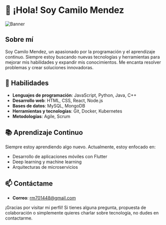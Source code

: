 # 👋 ¡Hola! Soy Camilo Mendez

![Banner](https://via.placeholder.com/1200x300.png?text=Bienvenido+a+mi+perfil+de+GitHub)

## Sobre mí

Soy Camilo Mendez, un apasionado por la programación y el aprendizaje continuo. Siempre estoy buscando nuevas tecnologías y herramientas para mejorar mis habilidades y expandir mis conocimientos. Me encanta resolver problemas y crear soluciones innovadoras.

## 🌟 Habilidades

- **Lenguajes de programación**: JavaScript, Python, Java, C++
- **Desarrollo web**: HTML, CSS, React, Node.js
- **Bases de datos**: MySQL, MongoDB
- **Herramientas y tecnologías**: Git, Docker, Kubernetes
- **Metodologías**: Agile, Scrum


## 📚 Aprendizaje Continuo

Siempre estoy aprendiendo algo nuevo. Actualmente, estoy enfocado en:

- Desarrollo de aplicaciones móviles con Flutter
- Deep learning y machine learning
- Arquitecturas de microservicios

## 📫 Contáctame

- **Correo**: rm701448@gmail.com

¡Gracias por visitar mi perfil! Si tienes alguna pregunta, propuesta de colaboración o simplemente quieres charlar sobre tecnología, no dudes en contactarme.


